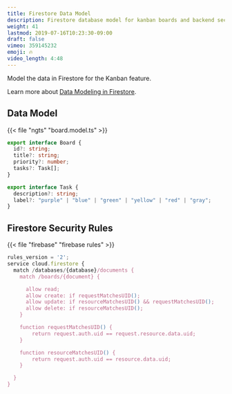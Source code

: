 ```yaml
---
title: Firestore Data Model
description: Firestore database model for kanban boards and backend security rules.
weight: 41
lastmod: 2019-07-16T10:23:30-09:00
draft: false
vimeo: 359145232
emoji: 🔥
video_length: 4:48
---
```


Model the data in Firestore for the Kanban feature.

Learn more about [Data Modeling in Firestore](https://fireship.io/courses/firestore-data-modeling/).

## Data Model

{{< file "ngts" "board.model.ts" >}}

```typescript
export interface Board {
  id?: string;
  title?: string;
  priority?: number;
  tasks?: Task[];
}

export interface Task {
  description?: string;
  label?: "purple" | "blue" | "green" | "yellow" | "red" | "gray";
}
```

## Firestore Security Rules

{{< file "firebase" "firebase rules" >}}

```js
rules_version = '2';
service cloud.firestore {
  match /databases/{database}/documents {
    match /boards/{document} {

      allow read;
      allow create: if requestMatchesUID();
      allow update: if resourceMatchesUID() && requestMatchesUID();
      allow delete: if resourceMatchesUID();
    }

    function requestMatchesUID() {
        return request.auth.uid == request.resource.data.uid;
    }

    function resourceMatchesUID() {
        return request.auth.uid == resource.data.uid;
    }

  }
}
```
